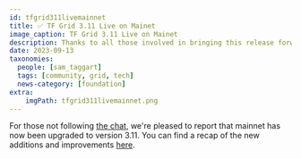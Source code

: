 ```yaml
---
id: tfgrid311livemainnet
title: ✅ TF Grid 3.11 Live on Mainet
image_caption: TF Grid 3.11 Live on Mainet
description: Thanks to all those involved in bringing this release forward!
date: 2023-09-13
taxonomies:
  people: [sam_taggart]
  tags: [community, grid, tech]
  news-category: [foundation]
extra:
    imgPath: tfgrid311livemainnet.png
---
```


For those not following [the chat](https://t.me/threefold), we're pleased to report that mainnet has now been upgraded to version 3.11. You can find a recap of the new additions and improvements [here](https://forum.threefold.io/t/gep-for-3-11-on-mainnet/4048).